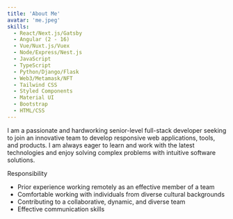 ```yaml
---
title: 'About Me'
avatar: 'me.jpeg'
skills:
  - React/Next.js/Gatsby
  - Angular (2 - 16)
  - Vue/Nuxt.js/Vuex
  - Node/Express/Nest.js
  - JavaScript
  - TypeScript
  - Python/Django/Flask
  - Web3/Metamask/NFT
  - Tailwind CSS
  - Styled Components
  - Material UI
  - Bootstrap
  - HTML/CSS
---
```


I am a passionate and hardworking senior-level full-stack developer seeking to join an innovative team to develop responsive web applications, tools, and products. I am always eager to learn and work with the latest technologies and enjoy solving complex problems with intuitive software solutions.

Responsibility

- Prior experience working remotely as an effective member of a team
- Comfortable working with individuals from diverse cultural backgrounds
- Contributing to a collaborative, dynamic, and diverse team
- Effective communication skills
